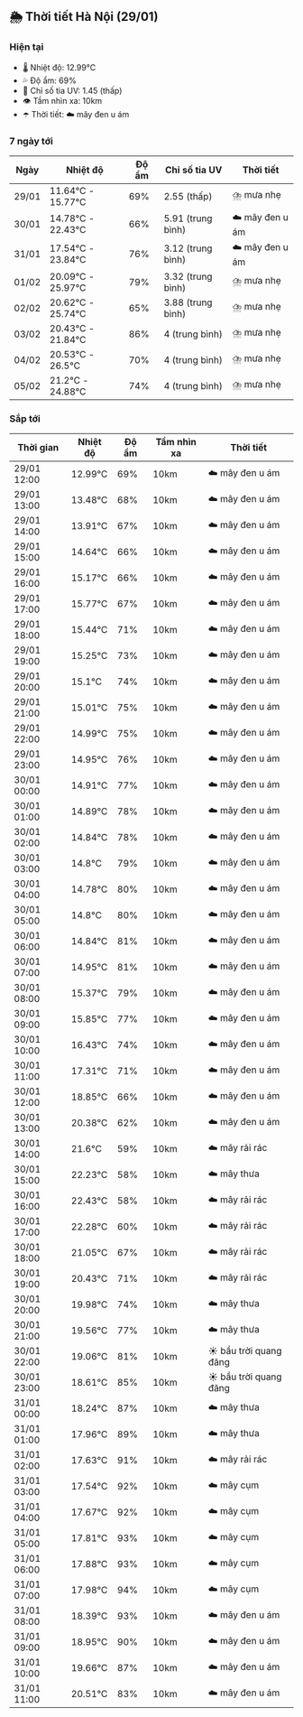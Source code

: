 ## 🌦️ Thời tiết Hà Nội (29/01)

### Hiện tại

- 🌡️ Nhiệt độ: 12.99℃
- 💦 Độ ẩm: 69%
- 🌟 Chỉ số tia UV: 1.45 (thấp)
- 👁️ Tầm nhìn xa: 10km
- ☂️ Thời tiết: ☁️ mây đen u ám

### 7 ngày tới

| Ngày | Nhiệt độ | Độ ẩm | Chỉ số tia UV | Thời tiết |
| --- | --- | --- | --- | --- |
| 29/01 | 11.64℃ - 15.77℃ | 69% | 2.55 (thấp) | ⛈️ mưa nhẹ |
| 30/01 | 14.78℃ - 22.43℃ | 66% | 5.91 (trung bình) | ☁️ mây đen u ám |
| 31/01 | 17.54℃ - 23.84℃ | 76% | 3.12 (trung bình) | ☁️ mây đen u ám |
| 01/02 | 20.09℃ - 25.97℃ | 79% | 3.32 (trung bình) | ⛈️ mưa nhẹ |
| 02/02 | 20.62℃ - 25.74℃ | 65% | 3.88 (trung bình) | ⛈️ mưa nhẹ |
| 03/02 | 20.43℃ - 21.84℃ | 86% | 4 (trung bình) | ⛈️ mưa nhẹ |
| 04/02 | 20.53℃ - 26.5℃ | 70% | 4 (trung bình) | ⛈️ mưa nhẹ |
| 05/02 | 21.2℃ - 24.88℃ | 74% | 4 (trung bình) | ⛈️ mưa nhẹ |

### Sắp tới

| Thời gian | Nhiệt độ | Độ ẩm | Tầm nhìn xa | Thời tiết |
| --- | --- | --- | --- | --- |
| 29/01 12:00 | 12.99℃ | 69% | 10km | ☁️ mây đen u ám |
| 29/01 13:00 | 13.48℃ | 68% | 10km | ☁️ mây đen u ám |
| 29/01 14:00 | 13.91℃ | 67% | 10km | ☁️ mây đen u ám |
| 29/01 15:00 | 14.64℃ | 66% | 10km | ☁️ mây đen u ám |
| 29/01 16:00 | 15.17℃ | 66% | 10km | ☁️ mây đen u ám |
| 29/01 17:00 | 15.77℃ | 67% | 10km | ☁️ mây đen u ám |
| 29/01 18:00 | 15.44℃ | 71% | 10km | ☁️ mây đen u ám |
| 29/01 19:00 | 15.25℃ | 73% | 10km | ☁️ mây đen u ám |
| 29/01 20:00 | 15.1℃ | 74% | 10km | ☁️ mây đen u ám |
| 29/01 21:00 | 15.01℃ | 75% | 10km | ☁️ mây đen u ám |
| 29/01 22:00 | 14.99℃ | 75% | 10km | ☁️ mây đen u ám |
| 29/01 23:00 | 14.95℃ | 76% | 10km | ☁️ mây đen u ám |
| 30/01 00:00 | 14.91℃ | 77% | 10km | ☁️ mây đen u ám |
| 30/01 01:00 | 14.89℃ | 78% | 10km | ☁️ mây đen u ám |
| 30/01 02:00 | 14.84℃ | 78% | 10km | ☁️ mây đen u ám |
| 30/01 03:00 | 14.8℃ | 79% | 10km | ☁️ mây đen u ám |
| 30/01 04:00 | 14.78℃ | 80% | 10km | ☁️ mây đen u ám |
| 30/01 05:00 | 14.8℃ | 80% | 10km | ☁️ mây đen u ám |
| 30/01 06:00 | 14.84℃ | 81% | 10km | ☁️ mây đen u ám |
| 30/01 07:00 | 14.95℃ | 81% | 10km | ☁️ mây đen u ám |
| 30/01 08:00 | 15.37℃ | 79% | 10km | ☁️ mây đen u ám |
| 30/01 09:00 | 15.85℃ | 77% | 10km | ☁️ mây đen u ám |
| 30/01 10:00 | 16.43℃ | 74% | 10km | ☁️ mây đen u ám |
| 30/01 11:00 | 17.31℃ | 71% | 10km | ☁️ mây đen u ám |
| 30/01 12:00 | 18.85℃ | 66% | 10km | ☁️ mây đen u ám |
| 30/01 13:00 | 20.38℃ | 62% | 10km | ☁️ mây đen u ám |
| 30/01 14:00 | 21.6℃ | 59% | 10km | ☁️ mây rải rác |
| 30/01 15:00 | 22.23℃ | 58% | 10km | ☁️ mây thưa |
| 30/01 16:00 | 22.43℃ | 58% | 10km | ☁️ mây rải rác |
| 30/01 17:00 | 22.28℃ | 60% | 10km | ☁️ mây rải rác |
| 30/01 18:00 | 21.05℃ | 67% | 10km | ☁️ mây rải rác |
| 30/01 19:00 | 20.43℃ | 71% | 10km | ☁️ mây rải rác |
| 30/01 20:00 | 19.98℃ | 74% | 10km | ☁️ mây thưa |
| 30/01 21:00 | 19.56℃ | 77% | 10km | ☁️ mây thưa |
| 30/01 22:00 | 19.06℃ | 81% | 10km | ☀️ bầu trời quang đãng |
| 30/01 23:00 | 18.61℃ | 85% | 10km | ☀️ bầu trời quang đãng |
| 31/01 00:00 | 18.24℃ | 87% | 10km | ☁️ mây thưa |
| 31/01 01:00 | 17.96℃ | 89% | 10km | ☁️ mây thưa |
| 31/01 02:00 | 17.63℃ | 91% | 10km | ☁️ mây rải rác |
| 31/01 03:00 | 17.54℃ | 92% | 10km | ☁️ mây cụm |
| 31/01 04:00 | 17.67℃ | 92% | 10km | ☁️ mây cụm |
| 31/01 05:00 | 17.81℃ | 93% | 10km | ☁️ mây cụm |
| 31/01 06:00 | 17.88℃ | 93% | 10km | ☁️ mây cụm |
| 31/01 07:00 | 17.98℃ | 94% | 10km | ☁️ mây cụm |
| 31/01 08:00 | 18.39℃ | 93% | 10km | ☁️ mây đen u ám |
| 31/01 09:00 | 18.95℃ | 90% | 10km | ☁️ mây đen u ám |
| 31/01 10:00 | 19.66℃ | 87% | 10km | ☁️ mây đen u ám |
| 31/01 11:00 | 20.51℃ | 83% | 10km | ☁️ mây đen u ám |
